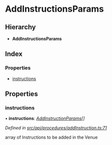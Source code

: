# AddInstructionsParams

## Hierarchy

* **AddInstructionsParams**

## Index

### Properties

* [instructions](addinstructionsparams.md#instructions)

## Properties

### instructions

• **instructions**: [_AddInstructionParams_](addinstructionparams.md)_\[\]_

_Defined in_ [_src/api/procedures/addInstruction.ts:71_](https://github.com/PolymathNetwork/polymesh-sdk/blob/959efb76/src/api/procedures/addInstruction.ts#L71)

array of Instructions to be added in the Venue

